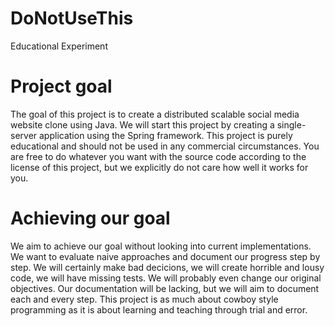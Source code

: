 # DoNotUseThis
Educational Experiment

# Project goal

The goal of this project is to create a distributed scalable social media website clone using Java. We will start this project by creating a single-server application using the Spring framework. This project is purely educational and should not be used in any commercial circumstances. You are free to do whatever you want with the source code according to the license of this project, but we explicitly do not care how well it works for you.

# Achieving our goal

We aim to achieve our goal without looking into current implementations. We want to evaluate naive approaches and document our progress step by step. We will certainly make bad decicions, we will create horrible and lousy code, we will have missing tests. We will probably even change our original objectives. Our documentation will be lacking, but we will aim to document each and every step. This project is as much about cowboy style programming as it is about learning and teaching through trial and error.

